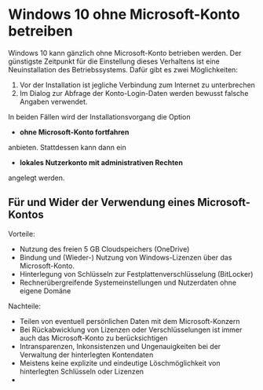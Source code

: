 # Windows 10 ohne Microsoft-Konto betreiben

Windows 10 kann gänzlich ohne Microsoft-Konto betrieben werden.
Der günstigste Zeitpunkt für die Einstellung dieses Verhaltens ist eine Neuinstallation des Betriebssystems. Dafür gibt es zwei Möglichkeiten:

1. Vor der Installation ist jegliche Verbindung zum Internet zu unterbrechen
1. Im Dialog zur Abfrage der Konto-Login-Daten werden bewusst falsche Angaben verwendet.

In beiden Fällen wird der Installationsvorgang die Option

* __ohne Microsoft-Konto fortfahren__

anbieten. Stattdessen kann dann ein

* __lokales Nutzerkonto mit administrativen Rechten__

angelegt werden.

## Für und Wider der Verwendung eines Microsoft-Kontos

Vorteile:

* Nutzung des freien 5 GB Cloudspeichers (OneDrive)
* Bindung und (Wieder-) Nutzung von Windows-Lizenzen über das Microsoft-Konto.
* Hinterlegung von Schlüsseln zur Festplattenverschlüsselung (BitLocker)
* Rechnerübergreifende Systemeinstellungen und Nutzerdaten ohne eigene Domäne

Nachteile:

* Teilen von eventuell persönlichen Daten mit dem Microsoft-Konzern
* Bei Rückabwicklung von Lizenzen oder Verschlüsselungen ist immer auch das Microsoft-Konto zu berücksichtigen
* Intransparenzen, Inkonsistenzen und Ungenauigkeiten bei der Verwaltung der hinterlegten Kontendaten
* Meistens keine explizite und eindeutige Löschmöglichkeit von hinterlegten Schlüsseln oder Lizenzen
* 

